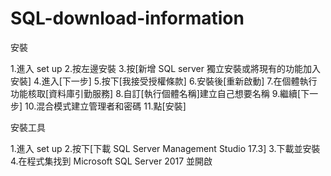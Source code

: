 # SQL-download-information

安裝 

1.進入 set up
2.按左邊安裝
3.按[新增 SQL server 獨立安裝或將現有的功能加入安裝]
4.進入[下一步]
5.按下[我接受授權條款]
6.安裝後[重新啟動]
7.在個體執行功能核取[資料庫引勤服務]
8.自訂[執行個體名稱]建立自己想要名稱
9.繼續[下一步]
10.混合模式建立管理者和密碼
11.點[安裝]

安裝工具

1.進入 set up
2.按下[下載 SQL Server Management Studio 17.3]
3.下載並安裝
4.在程式集找到 Microsoft SQL Server 2017 並開啟
